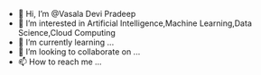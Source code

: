 - 👋 Hi, I’m @Vasala Devi Pradeep
- 👀 I’m interested in Artificial Intelligence,Machine Learning,Data Science,Cloud Computing
- 🌱 I’m currently learning ...
- 💞️ I’m looking to collaborate on ...
- 📫 How to reach me ...

<!---
PRADEEP1261/PRADEEP1261 is a ✨ special ✨ repository because its `README.md` (this file) appears on your GitHub profile.
You can click the Preview link to take a look at your changes.
--->
